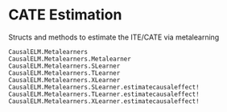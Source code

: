 # CATE Estimation
Structs and methods to estimate the ITE/CATE via metalearning

```@docs
CausalELM.Metalearners
CausalELM.Metalearners.Metalearner
CausalELM.Metalearners.SLearner
CausalELM.Metalearners.TLearner
CausalELM.Metalearners.XLearner
CausalELM.Metalearners.SLearner.estimatecausaleffect!
CausalELM.Metalearners.TLearner.estimatecausaleffect!
CausalELM.Metalearners.XLearner.estimatecausaleffect!
```